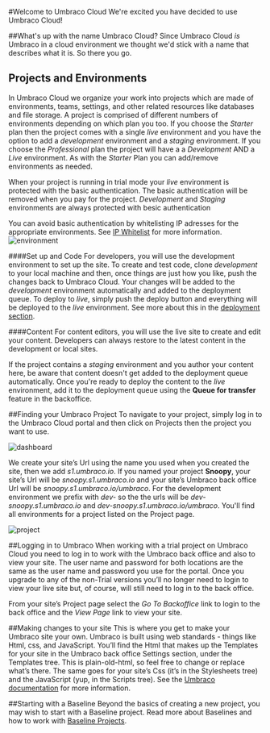 #Welcome to Umbraco Cloud
We're excited you have decided to use Umbraco Cloud!

##What's up with the name Umbraco Cloud?
Since Umbraco Cloud _is_ Umbraco in a cloud environment we thought we'd stick with a name that describes what it is. So there you go.

## Projects and Environments
In Umbraco Cloud we organize your work into projects which are made of environments, teams, settings, and other related resources like databases and file storage. A project is comprised of different numbers of environments depending on which plan you too. If you choose the _Starter_ plan then the project comes with a single _live_ environment and you have the option to add a _development_ environment and a _staging_ environment. If you choose the _Professional_ plan the project will have a a _Development_ AND a _Live_ environment. As with the _Starter_ Plan you can add/remove environments as needed.

When your project is running in trial mode your _live_ environment is protected with the basic authentication. The basic authentication  will be removed when you pay for the project. _Development_ and _Staging_ environments are always protected with besic authentication

You can avoid basic authentication by whitelisting IP adresses for the appropriate environments. See [IP Whitelist](https://our.umbraco.org/documentation/Umbraco-Cloud/Set-Up/#ip-whitelist) for more information.
![environment](images/environment.png)

####Set up and Code
For developers, you will use the development environment to set up the site. To create and test code, clone _development_ to your local machine and then, once things are just how you like, push the changes back to Umbraco Cloud. Your changes will be added to the _development_ environment automatically and added to the deployment queue. To deploy to _live_, simply push the deploy button and everything will be deployed to the _live_ environment. See more about this in the [deployment section](../Deployment/index.md).

####Content
For content editors, you will use the live site to create and edit your content. Developers can always restore to the latest content in the development or local sites.

If the project contains a _staging_ environment and you author your content here, be aware that content doesn't get added to the deployment queue automatically. Once you're ready to deploy the content to the _live_ environment, add it to the deployment queue using the __Queue for transfer__ feature in the backoffice.

##Finding your Umbraco Project
To navigate to your project, simply log in to the Umbraco Cloud portal and then click on Projects then the project you want to use.

![dashboard](images/dashboard.jpg)

We create your site’s Url using the name you used when you created the site, then we add _s1.umbraco.io_. If you named your project __Snoopy__, your site’s Url will be _snoopy.s1.umbraco.io_ and your site’s Umbraco back office Url will be _snoopy.s1.umbraco.io/umbraco_. For the development environment we prefix with _dev-_ so the the urls will be _dev-snoopy.s1.umbraco.io_ and _dev-snoopy.s1.umbraco.io/umbraco_. You'll find all environments for a project listed on the Project page.

![project](images/project.jpg)

##Logging in to Umbraco
When working with a trial project on Umbraco Cloud you need to log in to work with the Umbraco back office and also to view your site. The user name and password for both locations are the same as the user name and password you use for the portal. Once you upgrade to any of the non-Trial versions you’ll no longer need to login to view your live site but, of course, will still need to log in to the back office.

From your site’s Project page select the *Go To Backoffice* link to login to the back office and the *View Page* link to view your site.

##Making changes to your site
This is where you get to make your Umbraco site your own. Umbraco is built using web standards - things like Html, css, and JavaScript. You’ll find the Html that makes up the Templates for your site in the Umbraco back office Settings section, under the Templates tree. This is plain-old-html, so feel free to change or replace what’s there. The same goes for your site’s Css (it’s in the Stylesheets tree) and the JavaScript (yup, in the Scripts tree). See the [Umbraco documentation](https://our.umbraco.org/documentation/Getting-Started/) for more information.

##Starting with a Baseline
Beyond the basics of creating a new project, you may wish to start with a Baseline project. Read more about Baselines and how to work with [Baseline Projects](Baselines/).

